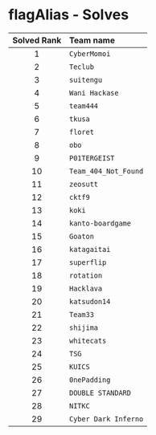 # flagAlias - Solves
| Solved Rank | Team name |
|:-----------:|:----------|
| 1 | `CyberMomoi` |
| 2 | `Teclub` |
| 3 | `suitengu` |
| 4 | `Wani Hackase` |
| 5 | `team444` |
| 6 | `tkusa` |
| 7 | `floret` |
| 8 | `obo` |
| 9 | `P01TERGEIST` |
| 10 | `Team_404_Not_Found` |
| 11 | `zeosutt` |
| 12 | `cktf9` |
| 13 | `koki` |
| 14 | `kanto-boardgame` |
| 15 | `Goaton` |
| 16 | `katagaitai` |
| 17 | `superflip` |
| 18 | `rotation` |
| 19 | `Hacklava` |
| 20 | `katsudon14` |
| 21 | `Team33` |
| 22 | `shijima` |
| 23 | `whitecats` |
| 24 | `TSG` |
| 25 | `KUICS` |
| 26 | `0nePadding` |
| 27 | `DOUBLE STANDARD` |
| 28 | `NITKC` |
| 29 | `Cyber Dark Inferno` |